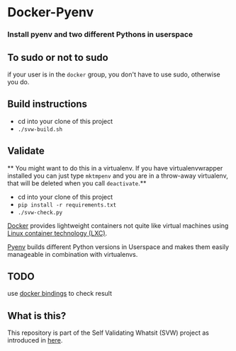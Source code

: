 # Docker-Pyenv

### Install pyenv and two different Pythons in userspace

## To sudo or not to sudo

if your user is in the `docker` group, you don't have to use sudo, otherwise you do.

## Build instructions

* cd into your clone of this project
* `./svw-build.sh`

## Validate

** You might want to do this in a virtualenv. If you have virtualenvwrapper installed you can just type `mktmpenv` and you are in a throw-away virtualenv, that will be deleted when you call `deactivate`.**

* cd into your clone of this project
* `pip install -r requirements.txt`
* `./svw-check.py`

[Docker](https://www.docker.com/) provides lightweight containers not quite like virtual machines using [Linux container technology (LXC)](https://linuxcontainers.org).

[Pyenv](https://github.com/yyuu/pyenv) builds different Python versions in Userspace and makes them easily manageable in combination with virtualenvs.

## TODO
use [docker bindings](http://docker-py.readthedocs.org/en/latest/api/) to check result

## What is this?

This repository is part of the Self Validating Whatsit (SVW) project as introduced in [here](https://self-validating-whatsit.github.io/introduction/).

